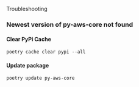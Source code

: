 Troubleshooting

### Newest version of py-aws-core not found

#### Clear PyPi Cache

```
poetry cache clear pypi --all
```

#### Update package

```
poetry update py-aws-core
```
